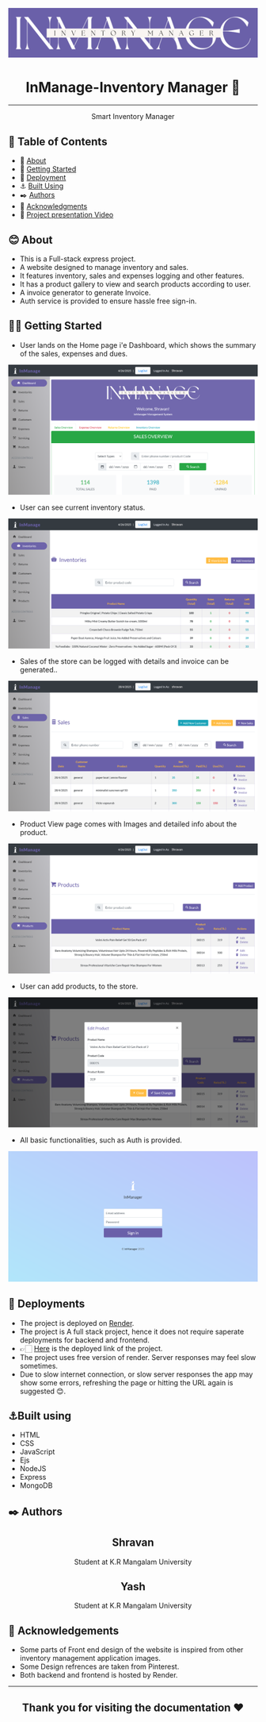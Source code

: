 <p align="center" >
<a href="https://thetechproject.cyclic.app/">
<img src='https://github.com/shrvn12/minor_project_2/blob/main/public/images/logoP.png?raw=true'>
</a>
</p>
<h1 align = "center">InManage-Inventory Manager 📱</h1>

---

<p align="center">Smart Inventory Manager</p>

## 📝 Table of Contents
- 🍃 [About](#about)
- 🎯 [Getting Started](#getting_started)
- 🌿 [Deployment](#deployment)
- ⚓ [Built Using](#built_using)
- ✒️ [Authors](#authors)
- 🎀 [Acknowledgments](#acknowledgement)
- 🎥 <a href="https://drive.google.com/file/d/15ElbASrH7o17lIaPGDxx1jumYhPng87b/view?usp=sharing">Project presentation Video</a>

## 😊 About <a name = "about"></a>
- This is a Full-stack express project.
- A website designed to manage inventory and sales.
- It features inventory, sales and expenses logging and other features.
- It has a product gallery to view and search products according to user.
- A invoice generator to generate Invoice.
- Auth service is provided to ensure hassle free sign-in.

## ✌🏻 Getting Started <a name = "getting_started"></a>
- User lands on the Home page i'e Dashboard, which shows the summary of the sales, expenses and dues.
<p align="center">

![Screenshot (49)](https://github.com/shrvn12/minor_project_2/blob/main/PROJECTIMAGES/Screenshot%202025-04-26%20at%2018-45-02%20Dashboard%20MaktroMS.png?raw=true)

</p>

- User can see current inventory status.
<p align="center">

![Screenshot (51)](https://github.com/shrvn12/minor_project_2/blob/main/PROJECTIMAGES/Screenshot%202025-04-26%20at%2018-59-03%20Inventories%20InManage.png?raw=true)

</p>

- Sales of the store can be logged with details and invoice can be generated..

<p>

![Screenshot (53)](https://github.com/shrvn12/minor_project_2/blob/main/PROJECTIMAGES/Screenshot%202025-04-28%20at%2018-35-12%20Sales%20InManage.png?raw=true)

</p>

- Product View page comes with Images and detailed info about the product.

<p>

![Screenshot (54)](https://github.com/shrvn12/minor_project_2/blob/main/PROJECTIMAGES/Screenshot%202025-04-26%20at%2018-56-57%20Products%20InManage.png?raw=true)

</p>

- User can add products, to the store.

<p>

![Screenshot (55)](https://github.com/shrvn12/minor_project_2/blob/main/PROJECTIMAGES/Screenshot%202025-04-26%20at%2018-57-13%20Products%20InManage.png?raw=true)

</p>

- All basic functionalities, such as Auth is provided.

<p>

![Screenshot (59)](https://github.com/shrvn12/minor_project_2/blob/main/PROJECTIMAGES/Screenshot%202025-04-26%20at%2018-37-22%20Login%20MaktroMS.png?raw=true)

</p>

## 🌿 Deployments <a name="deployment"></a>

- The project is deployed on <a href="https://render.com/" >Render</a>.
- The project is A full stack project, hence it does not require saperate deployments for backend and frontend.
- 👉🏻 <a href="https://minor-project-7i9x.onrender.com/" >Here</a> is the deployed link of the project.
- The project uses free version of render. Server responses may feel slow sometimes.
- Due to slow internet connection, or slow server responses the app may show some errors, refreshing the page or hitting the URL again is suggested 😊.

## ⚓Built using <a name= "built_using" ></a>

- HTML
- CSS
- JavaScript
- Ejs
- NodeJS
- Express
- MongoDB

## ✒️ Authors <a name="authors"></a>

<h2 align="center" >Shravan</h2>
<p align="center" >Student at K.R Mangalam University</p>

<h2 align="center" >Yash</h2>
<p align="center" >Student at K.R Mangalam University</p>

## 🎯 Acknowledgements <a name="acknowledgement"></a>

- Some parts of Front end design of the website is inspired from other inventory management application images.
- Some Design refrences are taken from Pinterest.
- Both backend and frontend is hosted by Render.

---

<h2 align="center" >Thank you for visiting the documentation ❤️</h2>
